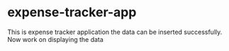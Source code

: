 # expense-tracker-app
This is expense tracker application the data can be inserted successfully. Now work on displaying the data
